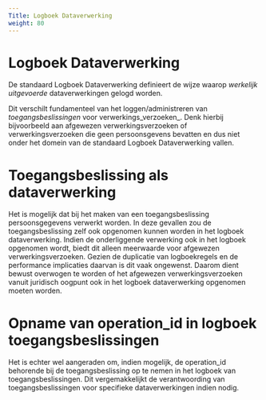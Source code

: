 ```yaml
---
Title: Logboek Dataverwerking
weight: 80
---
```


# Logboek Dataverwerking

De standaard Logboek Dataverwerking definieert de wijze waarop _werkelijk uitgevoerde_ dataverwerkingen gelogd worden.

Dit verschilt fundamenteel van het loggen/administreren van _toegangsbeslissingen_ voor verwerkings_verzoeken_. Denk hierbij bijvoorbeeld aan afgewezen verwerkingsverzoeken of verwerkingsverzoeken die geen persoonsgevens bevatten en dus niet onder het domein van de standaard Logboek Dataverwerking vallen.

# Toegangsbeslissing als dataverwerking

Het is mogelijk dat bij het maken van een toegangsbeslissing persoonsgegevens verwerkt worden. In deze gevallen zou de toegangsbeslissing zelf ook opgenomen kunnen worden in het logboek dataverwerking. Indien de onderliggende verwerking ook in het logboek opgenomen wordt, biedt dit alleen meerwaarde voor afgewezen verwerkingsverzoeken. Gezien de duplicatie van logboekregels en de performance implicaties daarvan is dit vaak ongewenst. Daarom dient bewust overwogen te worden of het afgewezen verwerkingsverzoeken vanuit juridisch oogpunt ook in het logboek dataverwerking opgenomen moeten worden.

# Opname van operation_id in logboek toegangsbeslissingen

Het is echter wel aangeraden om, indien mogelijk, de operation_id behorende bij de toegangsbeslissing op te nemen in het logboek van toegangsbeslissingen. Dit vergemakkelijkt de verantwoording van toegangsbeslissingen voor specifieke dataverwerkingen indien nodig.